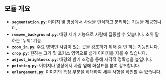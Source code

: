 ## 모듈 개요

-   **`segmentation.py`**: 이미지 및 영상에서 사람을 인식하고 분리하는 기능을 제공합니다.
-   **`remove_background.py`**: 배경 제거 기능으로 사람에 집중할 수 있습니다. 소위 말하는 '누끼' 기능.
-   **`zoom_in.py`**: 주요 영역인 사람이 있는 곳을 강조하기 위해 줌 인 하는 기능입니다.
-   **`crop.py`**: 원하는 크기 및 포커스 영역으로 쉽게 이미지를 자를 수 있습니다.
-   **`adjust_brightness.py`**: 배경의 밝기 조정을 통해 시각적 명확성을 높입니다.
-   **`pointing.py`**: 이미지나 영상에서 사람 옆에 화살표를 붙여 강조합니다.
-   **`enlargement.py`**: 이미지의 특정 부분을 확대하여 세부 사항을 확인할 수 있습니다.
